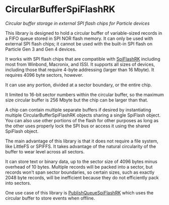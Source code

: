 # CircularBufferSpiFlashRK

*Circular buffer storage in external SPI flash chips for Particle devices*

This library is designed to hold a circular buffer of variable-sized records in a FIFO queue stored 
in SPI NOR flash memory. It can only be used with external SPI flash chips; it cannot be used with the 
built-in SPI flash on Particle Gen 3 and Gen 4 devices.

It works with SPI flash chips that are compatible with [SpiFlashRK](https://github.com/rickkas7/SpiFlashRK)
including most from Winbond, Macronix, and ISSI. It supports all sizes of devices, including those 
that require 4-byte addressing (larger than 16 Mbyte). It requires 4096 byte sectors, however.

It can use any portion, divided at a sector boundary, or the entire chip.

It limited to 16-bit sector numbers within the circular buffer, so the maximum size circular buffer is 
256 Mbyte but the chip can be larger than that.

A chip can contain multiple separate buffers if desired by instantiating multiple CircularBufferSpiFlashRK
objects sharing a single SpiFlash object. You can also use other portions of the flash for other purposes as 
long as the other uses properly lock the SPI bus or access it using the shared SpiFlash object.

The main advantage of this library is that it does not require a file system, like LittleFS or SPIFFS.
It takes advantage of the natural circularity of the buffer to wear level across all sectors.

It can store text or binary data, up to the sector size of 4096 bytes minus overhead of 10 bytes. Multiple 
records will be packed into a sector, but records won't span sector boundaries, so certain sizes,
such as exactly 2048 byte records, will be inefficient because they do not efficiently pack into
sectors.

One use case of this library is [PublishQueueSpiFlashRK](https://github.com/rickkas7/PublishQueueSpiFlashRK)
which uses the circular buffer to store events when offline.
